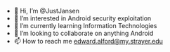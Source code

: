 - 👋 Hi, I’m @JustJansen
- 👀 I’m interested in Android security exploitation
- 🌱 I’m currently learning Information Technologies
- 💞️ I’m looking to collaborate on anything Android
- 📫 How to reach me edward.alford@my.strayer.edu

<!---
JustJansen/JustJansen is a ✨ special ✨ repository because its `README.md` (this file) appears on your GitHub profile.
You can click the Preview link to take a look at your changes.
--->

